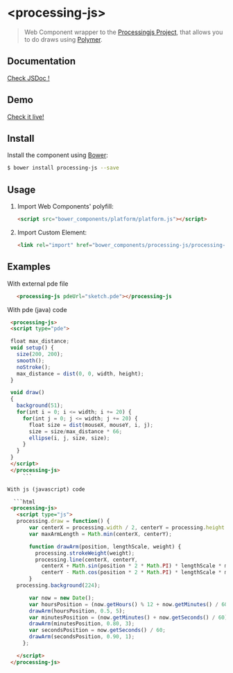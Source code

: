 # &lt;processing-js&gt;

> Web Component wrapper to the [Processingjs Project](http://processingjs.org/), that allows you to do draws using [Polymer](http://www.polymer-project.org/).

## Documentation

[Check JSDoc !](http://salc2.github.io/processing-js/components/processing-js/)

## Demo

[Check it live!](http://salc2.github.io/processing-js/components/processing-js/demo.html)

## Install

Install the component using [Bower](http://bower.io/):

```sh
$ bower install processing-js --save
```

## Usage

1. Import Web Components' polyfill:

    ```html
    <script src="bower_components/platform/platform.js"></script>
    ```

2. Import Custom Element:

    ```html
    <link rel="import" href="bower_components/processing-js/processing-js.html">
    ```

## Examples

With external pde file

 ```html
    <processing-js pdeUrl="sketch.pde"></processing-js
  ```

With pde (java) code

 ```html
  <processing-js>
  <script type="pde">

  float max_distance;
  void setup() {
    size(200, 200);
    smooth();
    noStroke();
    max_distance = dist(0, 0, width, height);
  }

  void draw() 
  {
    background(51);
    for(int i = 0; i <= width; i += 20) {
      for(int j = 0; j <= width; j += 20) {
        float size = dist(mouseX, mouseY, i, j);
        size = size/max_distance * 66;
        ellipse(i, j, size, size);
      }
    }
  }
  </script>
  </processing-js>
      ```

With js (javascript) code

   ```html
  <processing-js>
    <script type="js">
    processing.draw = function() {
        var centerX = processing.width / 2, centerY = processing.height / 2;
        var maxArmLength = Math.min(centerX, centerY);

        function drawArm(position, lengthScale, weight) {      
          processing.strokeWeight(weight);
          processing.line(centerX, centerY, 
            centerX + Math.sin(position * 2 * Math.PI) * lengthScale * maxArmLength,
            centerY - Math.cos(position * 2 * Math.PI) * lengthScale * maxArmLength);
        }
    processing.background(224);

        var now = new Date();
        var hoursPosition = (now.getHours() % 12 + now.getMinutes() / 60) / 12;
        drawArm(hoursPosition, 0.5, 5);
        var minutesPosition = (now.getMinutes() + now.getSeconds() / 60) / 60;
        drawArm(minutesPosition, 0.80, 3);
        var secondsPosition = now.getSeconds() / 60;
        drawArm(secondsPosition, 0.90, 1);
      };

    </script>
  </processing-js>
  ```

